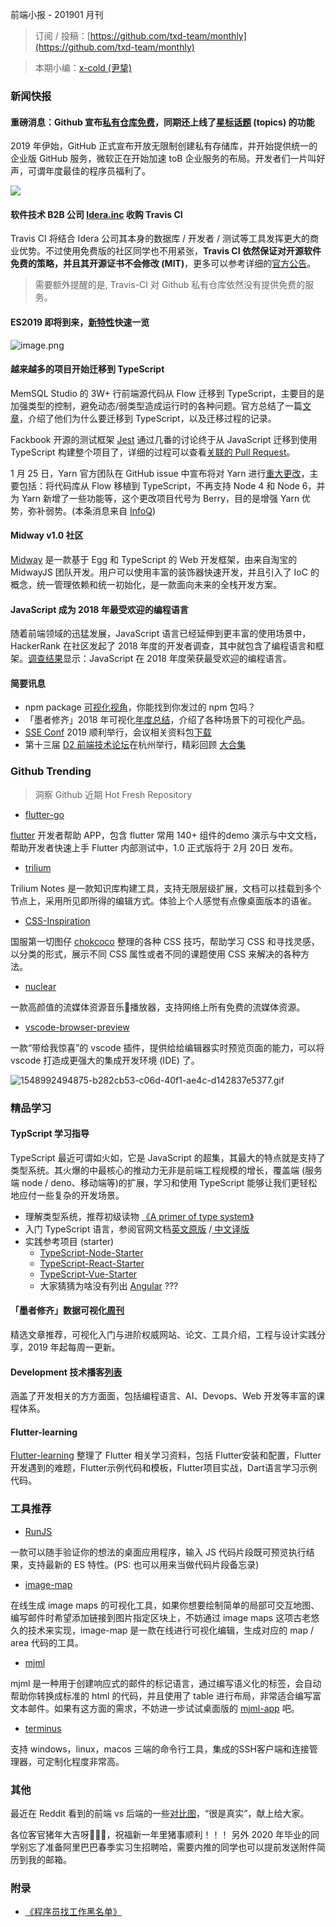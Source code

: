 前端小报 - 201901 月刊

> 订阅 / 投稿：[https://github.com/txd-team/monthly](https://github.com/txd-team/monthly)

> 本期小编：[x-cold (尹挚)](https://github.com/x-cold)


### 新闻快报

#### 重磅消息：Github 宣布[私有仓库免费](https://github.com/pricing)，同期还上线了[星标话题](https://github.com/topics) (topics) 的功能

2019 年伊始，GitHub 正式宣布开放无限制创建私有存储库，并开始提供统一的企业版 GitHub 服务，微软正在开始加速 toB 企业服务的布局。开发者们一片叫好声，可谓年度最佳的程序员福利了。

![](https://cdn.nlark.com/yuque/0/2019/png/103147/1548992494868-94cd1a37-2454-40cd-90bb-7d90c3ad001a.png#align=left&display=inline&height=331&linkTarget=_blank&originHeight=1008&originWidth=1312&width=431#align=left&display=inline&height=573&linkTarget=_blank&originHeight=1008&originWidth=1312&width=746)

#### 软件技术 B2B 公司 [Idera.inc](https://www.idera.com/) 收购 Travis CI

Travis CI 将结合 Idera 公司其本身的数据库 / 开发者 / 测试等工具发挥更大的商业优势。不过使用免费版的社区同学也不用紧张，**Travis CI 依然保证对开源软件免费的策略，并且其开源证书不会修改 (MIT)**，更多可以参考详细的[官方公告](https://blog.travis-ci.com/2019-01-23-travis-ci-joins-idera-inc)。

> 需要额外提醒的是, Travis-CI 对 Github 私有仓库依然没有提供免费的服务。


#### ES2019 即将到来，[新特性](https://github.com/tc39/proposals/blob/master/finished-proposals.md)快速一览

![image.png](https://cdn.nlark.com/yuque/0/2019/png/103147/1548992506585-4f3bff27-7235-455e-9808-93e2aad54b1a.png#align=left&display=inline&height=752&linkTarget=_blank&name=image.png&originHeight=2339&originWidth=1080&size=747066&width=347#align=left&display=inline&height=1616&linkTarget=_blank&originHeight=2339&originWidth=1080&width=746)

#### 越来越多的项目开始迁移到 TypeScript

MemSQL Studio 的 3W+ 行前端源代码从 Flow 迁移到 TypeScript，主要目的是加强类型的控制，避免动态/弱类型造成运行时的各种问题。官方总结了一篇[文章](https://davidgom.es/porting-30k-lines-of-code-from-flow-to-typescript/)，介绍了他们为什么要迁移到 TypeScript，以及迁移过程的记录。

Fackbook 开源的测试框架 [Jest](https://github.com/facebook/jest) 通过几番的讨论终于从 JavaScript 迁移到使用 TypeScript 构建整个项目了，详细的过程可以查看[关联的 Pull Request](https://github.com/facebook/jest/pull/7554)。

1 月 25 日，Yarn 官方团队在 GitHub issue 中宣布将对 Yarn 进行[重大更改](https://github.com/yarnpkg/yarn)，主要包括：将代码库从 Flow 移植到 TypeScript，不再支持 Node 4 和 Node 6，并为 Yarn 新增了一些功能等，这个更改项目代号为 Berry，目的是增强 Yarn 优势，弥补弱势。(本条消息来自 [InfoQ](https://www.infoq.cn/article/eaRb-EzTimF4kfy4dsg7))

#### Midway v1.0 社区

[Midway](https://github.com/midwayjs/midway) 是一款基于 Egg 和 TypeScript 的 Web 开发框架，由来自淘宝的 MidwayJS 团队开发。用户可以使用丰富的装饰器快速开发，并且引入了 IoC 的概念，统一管理依赖和统一初始化，是一款面向未来的全栈开发方案。

#### JavaScript 成为 2018 年最受欢迎的编程语言

随着前端领域的迅猛发展，JavaScript 语言已经延伸到更丰富的使用场景中，HackerRank 在社区发起了 2018 年度的开发者调查，其中就包含了编程语言和框架。[调查结果](https://mp.weixin.qq.com/s/buLIpFVHkBb9tYReQyBZlA)显示：JavaScript 在 2018 年度荣获最受欢迎的编程语言。

#### 简要讯息

* npm package [可视化视角](https://anvaka.github.io/pm/#/galaxy/npm?cx=-1345&cy=-7006&cz=-6553&lx=0.6217&ly=-0.6459&lz=0.3098&lw=0.3168&ml=150&s=1.75&l=1&v=2018-11-02T00-00-00Z)，你能找到你发过的 npm 包吗？
* 「墨者修齐」2018 年可视化[年度总结](https://www.yuque.com/mo-college/weekly/ny35wg)，介绍了各种场景下的可视化产品。
* [SSE Conf](https://seeconf.antfin.com/) 2019 顺利举行，会议相关资料包[下载](https://www.yuque.com/seeconf/content/kbnzac)
* 第十三届 [D2 前端技术论坛](http://d2forum.alibaba-inc.com/)在杭州举行，精彩回顾 [大合集](https://www.yuque.com/d2forum/content/d213)

### Github Trending

> 洞察 Github 近期 Hot Fresh Repository


* [flutter-go](https://github.com/alibaba/flutter-go)

[flutter](https://github.com/flutter/flutter) 开发者帮助 APP，包含 flutter 常用 140+ 组件的demo 演示与中文文档，帮助开发者快速上手 Flutter 内部测试中，1.0 正式版将于 2月 20日 发布。

* [trilium](https://github.com/zadam/trilium)

Trilium Notes 是一款知识库构建工具，支持无限层级扩展，文档可以挂载到多个节点上，采用所见即所得的编辑方式。体验上个人感觉有点像桌面版本的语雀。

* [CSS-Inspiration](https://github.com/chokcoco/CSS-Inspiration)

国服第一切图仔 [chokcoco](https://github.com/chokcoco) 整理的各种 CSS 技巧，帮助学习 CSS 和寻找灵感，以分类的形式，展示不同 CSS 属性或者不同的课题使用 CSS 来解决的各种方法。

* [nuclear](https://github.com/nukeop/nuclear)

一款高颜值的流媒体资源音乐🎵播放器，支持网络上所有免费的流媒体资源。

* [vscode-browser-preview](https://github.com/auchenberg/vscode-browser-preview)

一款“带给我惊喜”的 vscode 插件，提供给给编辑器实时预览页面的能力，可以将 vscode 打造成更强大的集成开发环境 (IDE) 了。

![1548992494875-b282cb53-c06d-40f1-ae4c-d142837e5377.gif](https://cdn.nlark.com/yuque/0/2019/gif/103147/1548992552938-9984fbf1-2e70-4da4-aee2-12b1a68d05d7.gif#align=left&display=inline&height=452&linkTarget=_blank&name=1548992494875-b282cb53-c06d-40f1-ae4c-d142837e5377.gif&originHeight=858&originWidth=1416&size=2200095&width=746#align=left&display=inline&height=452&linkTarget=_blank&originHeight=858&originWidth=1416&width=746)

### 精品学习

#### TypScript 学习指导

TypeScript 最近可谓如火如，它是 JavaScript 的超集，其最大的特点就是支持了类型系统。其火爆的中最核心的推动力无非是前端工程规模的增长，覆盖端 (服务端 node / deno、移动端等)的扩展，学习和使用 TypeScript 能够让我们更轻松地应付一些复杂的开发场景。

* 理解类型系统，推荐初级读物 [《A primer of type system》](https://www.cs.uaf.edu/users/chappell/public_html/class/2018_spr/cs331/docs/types_primer.html)
* 入门 TypeScript 语言，参阅官网文档[英文原版](http://www.typescriptlang.org/docs/handbook/typescript-in-5-minutes.html) /[ 中文译版](https://www.tslang.cn/docs/handbook/typescript-in-5-minutes.html)
* 实践参考项目 (starter)
  * [TypeScript-Node-Starter](https://github.com/Microsoft/TypeScript-Node-Starter)
  * [TypeScript-React-Starter](https://github.com/Microsoft/TypeScript-React-Starter)
  * [TypeScript-Vue-Starter](https://github.com/Microsoft/TypeScript-Vue-Starter)
  * 大家猜猜为啥没有列出 [Angular](https://angular.io/) ???

#### 「墨者修齐」数据可视化[周刊](https://www.yuque.com/mo-college/weekly)

精选文章推荐，可视化入门与进阶权威网站、论文、工具介绍，工程与设计实践分享，2019 年起每周一更新。

#### Development 技术播客[列表](https://github.com/rShetty/awesome-podcasts#web-development)

涵盖了开发相关的方方面面，包括编程语言、AI、Devops、Web 开发等丰富的课程体系。

#### Flutter-learning

[Flutter-learning](https://github.com/AweiLoveAndroid/Flutter-learning) 整理了 Flutter 相关学习资料，包括 Flutter安装和配置，Flutter开发遇到的难题，Flutter示例代码和模板，Flutter项目实战，Dart语言学习示例代码。

### 工具推荐

* [RunJS](https://projects.lukehaas.me/runjs/)

一款可以随手验证你的想法的桌面应用程序，输入 JS 代码片段既可预览执行结果，支持最新的 ES 特性。(PS: 也可以用来当做代码片段备忘录)

* [image-map](https://www.image-map.net/)

在线生成 image maps 的可视化工具，如果你想要绘制简单的局部可交互地图、编写邮件时希望添加链接到图片指定区块上，不妨通过 image maps 这项古老悠久的技术来实现，image-map 是一款在线进行可视化编辑，生成对应的 map / area 代码的工具。

* [mjml](https://github.com/mjmlio/mjml)

mjml 是一种用于创建响应式的邮件的标记语言，通过编写语义化的标签，会自动帮助你转换成标准的 html 的代码，并且使用了 table 进行布局，非常适合编写富文本邮件。如果有这方面的需求，不妨进一步试试桌面版的 [mjml-app](http://mjmlio.github.io/mjml-app/) 吧。

* [terminus](https://github.com/Eugeny/terminus)

支持 windows，linux，macos 三端的命令行工具，集成的SSH客户端和连接管理器，可定制化程度非常高。

### 其他

最近在 Reddit 看到的前端 vs 后端的一些[对比图](https://github.com/txd-team/monthly/issues/24)，“很是真实”，献上给大家。

各位客官猪年大吉呀🌺🌺🌺，祝福新一年里猪事顺利！！！ 另外 2020 年毕业的同学别忘了准备阿里巴巴春季实习生招聘哈，需要内推的同学也可以提前发送附件简历到我的邮箱。

### 附录

* [《](https://github.com/shengxinjing/programmer-job-blacklist)[程序员找工作黑名单](https://github.com/shengxinjing/programmer-job-blacklist)[》](https://github.com/shengxinjing/programmer-job-blacklist)

